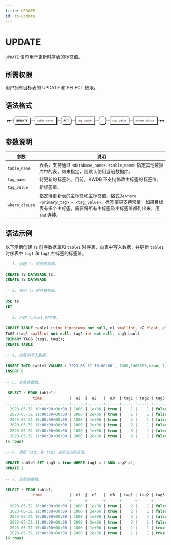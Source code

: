```yaml
---
title: UPDATE
id: ts-update
---
```


# UPDATE

`UPDATE` 语句用于更新时序表的标签值。

## 所需权限

用户拥有目标表的 UPDATE 和 SELECT 权限。

## 语法格式

![](../../../static/sql-reference/AwfNbaGTmoAa7Zx9t9EcuKQyn5g.png)

## 参数说明

| 参数 | 说明 |
| --- | --- |
| `table_name` | 表名，支持通过 `<database_name>.<table_name>` 指定其他数据库中的表。如未指定，则默认使用当前数据库。|
| `tag_name` | 待更新的标签名。目前，KWDB 不支持修改主标签的标签值。 |
| `tag_value` | 新标签值。 |
| `where_clause` | 指定待更新表的主标签和主标签值，格式为 `where <primary_tag> = <tag_value>`。标签值只支持常量。如果目标表有多个主标签，需要将所有主标签及主标签值都列出来，用 `and` 连接。|

## 语法示例

以下示例创建 `ts` 时序数据库和 `table1` 时序表，向表中写入数据，并更新 `table1` 时序表中 `tag1` 和 `tag2` 主标签的标签值。

```sql
-- 1. 创建 ts 时序数据库。

CREATE TS DATABASE ts;
CREATE TS DATABASE

-- 2. 使用 ts 时序数据库。

USE ts;
SET

-- 3. 创建 table1 时序表。

CREATE TABLE table1 (time timestamp not null, e1 smallint, e2 float, e3 bool)
TAGS (tag1 smallint not null, tag2 int not null, tag3 bool)
PRIMARY TAGS (tag1, tag2);
CREATE TABLE

-- 4. 向表中写入数据。

INSERT INTO table1 VALUES ('2023-05-31 10:00:00', 1000,1000000,true, 1, 1, false), ('2023-05-31 11:00:00', 2000,2000000, true, 1, 1, false), ('2023-05-31 10:00:00', 1000,1000000,true, 2, 1, false), ('2023-05-31 11:00:00', 2000,2000000,true, 2, 1, false), ('2023-05-31 10:00:00', 1000,1000000,true, 3, 1, false), ('2023-05-31 11:00:00', 2000,2000000,true, 3, 1, false);
INSERT 6

-- 5. 查看表数据。

 SELECT * FROM table1;
            time            |  e1  |  e2   |  e3  | tag1 | tag2 | tag3
----------------------------+------+-------+------+------+------+--------
  2023-05-31 10:00:00+00:00 | 1000 | 1e+06 | true |    1 |    1 | false
  2023-05-31 11:00:00+00:00 | 2000 | 2e+06 | true |    1 |    1 | false
  2023-05-31 10:00:00+00:00 | 1000 | 1e+06 | true |    2 |    1 | false
  2023-05-31 11:00:00+00:00 | 2000 | 2e+06 | true |    2 |    1 | false
  2023-05-31 10:00:00+00:00 | 1000 | 1e+06 | true |    3 |    1 | false
  2023-05-31 11:00:00+00:00 | 2000 | 2e+06 | true |    3 |    1 | false
(6 rows)

-- 6. 更新 tag1 和 tag2 主标签的标签值。

UPDATE table1 SET tag3 = true WHERE tag1 = 1 AND tag2 =1;
UPDATE 1

-- 7. 查看表数据。

SELECT * FROM table1;
            time            |  e1  |  e2   |  e3  | tag1 | tag2 | tag3
----------------------------+------+-------+------+------+------+--------
  2023-05-31 10:00:00+00:00 | 1000 | 1e+06 | true |    2 |    1 | false
  2023-05-31 11:00:00+00:00 | 2000 | 2e+06 | true |    2 |    1 | false
  2023-05-31 10:00:00+00:00 | 1000 | 1e+06 | true |    3 |    1 | false
  2023-05-31 11:00:00+00:00 | 2000 | 2e+06 | true |    3 |    1 | false
  2023-05-31 10:00:00+00:00 | 1000 | 1e+06 | true |    1 |    1 | true
  2023-05-31 11:00:00+00:00 | 2000 | 2e+06 | true |    1 |    1 | true
(6 rows)
```
